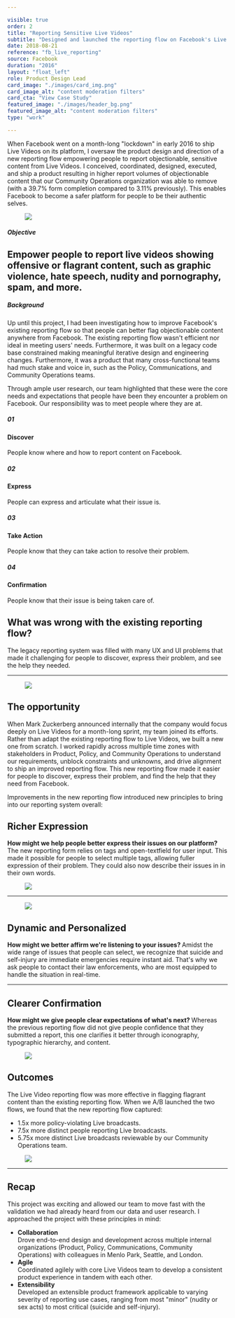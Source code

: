 ```yaml
---

visible: true
order: 2
title: "Reporting Sensitive Live Videos"
subtitle: "Designed and launched the reporting flow on Facebook's Live Videos globally on all platforms, ensuring that people can report any violating content they see."
date: 2018-08-21
reference: "fb_live_reporting"
source: Facebook
duration: "2016"
layout: "float_left"
role: Product Design Lead
card_image: "./images/card_img.png"
card_image_alt: "content moderation filters"
card_cta: "View Case Study"
featured_image: "./images/header_bg.png"
featured_image_alt: "content moderation filters"
type: "work"

---
```


<div class="work_section overview col_full">
  <div class="col">
    <p>
      When Facebook went on a month-long "lockdown" in early 2016 to ship Live
      Videos on its platform, I oversaw the product design and direction of a
      new reporting flow empowering people to report objectionable, sensitive
      content from Live Videos. I conceived, coordinated, designed, executed,
      and ship a product resulting in higher report volumes of objectionable
      content that our Community Operations organization was able to remove
      (with a 39.7% form completion compared to 3.11% previously). This
      enables Facebook to become a safer platform for people to be their
      authentic selves.
    </p>
  </div>
</div>
<div class="work_section no_margin col_full_stretch">
  <div class="col">
    <figure>
      <img src="./images/project_overview.png" />
    </figure>
  </div>
</div>
<div class="work_section col_full">
  <div class="col">
    <h5 class="work_section_title">
      Objective
    </h5>
    <h2>
      Empower people to report live videos showing offensive or flagrant
      content, such as graphic violence, hate speech, nudity and pornography,
      spam, and more.
    </h2>
  </div>
</div>
<div class="work_section col_full">
  <div class="col">
    <h5 class="work_section_title">
      Background
    </h5>
    <p>
      Up until this project, I had been investigating how to improve Facebook's
existing reporting flow so that people can better flag objectionable content
anywhere from Facebook. The existing reporting flow wasn't efficient nor ideal
in meeting users' needs. Furthermore, it was built on a legacy code base
constrained making meaningful iterative design and engineering changes.
Furthermore, it was a product that many cross-functional teams had much stake
and voice in, such as the Policy, Communications, and Community Operations
teams.
    </p>
    <p>
      Through ample user research, our team highlighted that these were the
      core needs and expectations that people have been they encounter a
      problem on Facebook. Our responsibility was to meet people where they are
      at.
    </p>
  </div>
</div>
<div class="work_section col_mid_stretch align_center mg_dw_m">
  <div class="col">
    <div class="list_container_col">
      <article class="list_item">
        <div class="list_counter">
          <h5 class="list_counter_value">
            01
          </h5>
        </div>
        <div class="list_content">
          <h4 class="list_content_title">
            Discover
          </h4>
          <p class="list_content_description">
            People know where and how to report content on Facebook.
          </p>
        </div>
      </article>
      <article class="list_item">
        <div class="list_counter">
          <h5 class="list_counter_value">
            02
          </h5>
        </div>
        <div class="list_content">
          <h4 class="list_content_title">
            Express
          </h4>
          <p class="list_content_description">
            People can express and articulate what their issue is.
          </p>
        </div>
      </article>
      <article class="list_item">
        <div class="list_counter">
          <h5 class="list_counter_value">
            03
          </h5>
        </div>
        <div class="list_content">
          <h4 class="list_content_title">
            Take Action
          </h4>
          <p class="list_content_description">
            People know that they can take action to resolve their problem.
          </p>
        </div>
      </article>
      <article class="list_item">
        <div class="list_counter">
          <h5 class="list_counter_value">
            04
          </h5>
        </div>
        <div class="list_content">
          <h4 class="list_content_title">
            Confirmation
          </h4>
          <p class="list_content_description">
            People know that their issue is being taken care of.
          </p>
        </div>
      </article>
    </div>
  </div>
</div>
<div class="work_section no_margin highlight col_full_stretch">
  <div class="col">
    <div class="ctr col_ctr">
      <h2>
        What was wrong with the existing reporting flow?
      </h2>
      <p>
        The legacy reporting system was filled with many UX and UI problems
        that made it challenging for people to discover, express their problem,
        and see the help they needed.
      </p>
    </div>
    <hr>
    <figure>
      <img src="./images/existing_flow.png" />
    </figure>
  </div>
</div>
<div class="work_section col_full">
  <div class="col">
    <h2>
      The opportunity
    </h2>
    <p>
      When Mark Zuckerberg announced internally that the company would focus
      deeply on Live Videos for a month-long sprint, my team joined its
      efforts. Rather than adapt the existing reporting flow to Live Videos, we
      built a new one from scratch. I worked rapidly across multiple time zones
      with stakeholders in Product, Policy, and Community Operations to
      understand our requirements, unblock constraints and unknowns, and drive
      alignment to ship an improved reporting flow. This new reporting flow made
      it easier for people to discover, express their problem, and find the
      help that they need from Facebook.
    </p>
    <p>
      Improvements in the new reporting flow introduced new principles to bring
      into our reporting system overall:
    </p>
  </div>
</div>
<div class="work_section no_margin highlight col_mid_stretch mg_dw_m">
  <div class="col fl fl_ai_ctr">
    <div class="col_2of3 pd_rt_s">
      <h2>
        Richer Expression
      </h2>
      <p>
        <strong>
          How might we help people better express their issues on our
          platform?
        </strong>
        The new reporting form relies on tags and open-textfield for user
        input. This made it possible for people to select multiple tags,
        allowing fuller expression of their problem. They could also now
        describe their issues in in their own words.
      </p>
    </div>
    <div class="col_1of3">
      <figure>
        <img src="./images/expression.png" />
      </figure>
    </div>
  </div>
  <hr>
  <div class="col fl fl_ai_ctr">
    <div class="col_1of3">
      <figure>
        <img src="./images/ssi.png" />
      </figure>
    </div>
    <div class="col_2of3 pd_lf_s">
      <h2>
        Dynamic and Personalized
      </h2>
      <p>
        <strong>
          How might we better affirm we're listening to your issues?
        </strong>
        Amidst the wide range of issues that people can select, we recognize
        that suicide and self-injury are immediate emergencies require instant
        aid. That's why we ask people to contact their law enforcements, who
        are most equipped to handle the situation in real-time.
      </p>
    </div>
  </div>
  <hr>
  <div class="col fl fl_ai_ctr">
    <div class="col_2of3 pd_rt_s">
      <h2>
        Clearer Confirmation
      </h2>
      <p>
        <strong>
          How might we give people clear expectations of what's next?
        </strong>
        Whereas the previous reporting flow did not give people confidence that
        they submitted a report, this one clarifies it better through
        iconography, typographic hierarchy, and content.
      </p>
    </div>
    <div class="col_1of3">
      <figure>
        <img src="./images/confirmation.png" />
      </figure>
    </div>
  </div>
</div>
<div class="work_section col_full">
  <div class="col">
    <h2>
      Outcomes
    </h2>
    <p>
      The Live Video reporting flow was more effective in flagging flagrant
      content than the existing reporting flow. When we A/B launched the two
      flows, we found that the new reporting flow captured:
    </p>
    <p>
      <ul class="styled">
        <li>
          1.5x more policy-violating Live broadcasts.
        </li>
        <li>
          7.5x more distinct people reporting Live
          broadcasts.
        </li>
        <li>
          5.75x more distinct Live broadcasts reviewable by our Community
          Operations team.
        </li>
      </ul>
    </p>
  </div>
</div>
<div class="work_section no_margin col_full_stretch">
  <div class="col">
    <figure>
      <img src="./images/project_overview.png" />
    </figure>
  </div>
</div>
<hr>
<div class="work_section col_full">
  <div class="col">
    <h2>
      Recap
    </h2>
    <p class="special_paragraph">
      This project was exciting and allowed our team to move fast with the validation we had already heard from our data and user research. I approached the project with these principles in mind:
    </p>
    <p>
      <ul class="styled">
        <li>
          <strong>
            Collaboration
          </strong>
          <br>
          Drove end-to-end design and development across multiple internal
          organizations (Product, Policy, Communications, Community Operations)
           with colleagues in Menlo Park, Seattle, and London.
        </li>
        <li>
          <strong>
            Agile
          </strong>
          <br>
          Coordinated agilely with core Live Videos team to develop a
          consistent product experience in tandem with each other.
        </li>
        <li>
          <strong>
            Extensibility
          </strong>
          <br>
          Developed an extensible product framework applicable to varying
          severity of reporting use cases, ranging from most "minor" (nudity or
          sex acts) to most critical (suicide and self-injury).
        </li>
      </ul>
    </p>
  </div>
</div>
